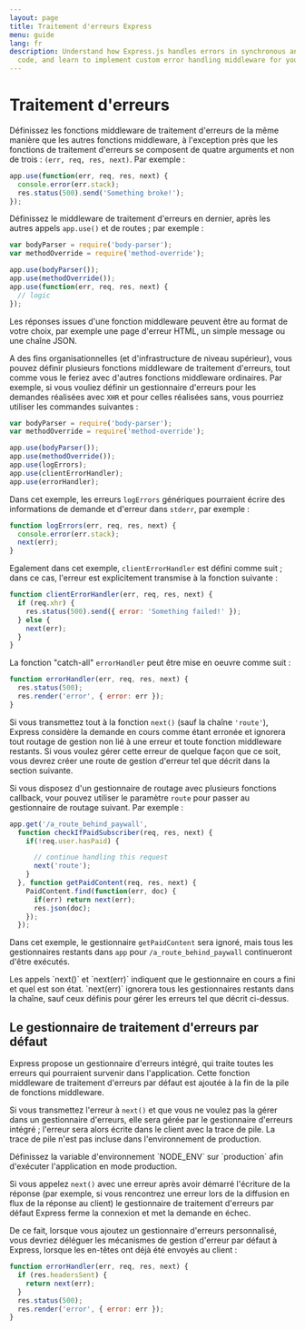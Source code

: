 ```yaml
---
layout: page
title: Traitement d'erreurs Express
menu: guide
lang: fr
description: Understand how Express.js handles errors in synchronous and asynchronous
  code, and learn to implement custom error handling middleware for your applications.
---
```


# Traitement d'erreurs

Définissez les fonctions middleware de traitement d'erreurs de la même manière que les autres fonctions middleware,
à l'exception près que les fonctions de traitement d'erreurs se composent de quatre arguments et non de trois :
`(err, req, res, next)`. Par exemple :

```js
app.use(function(err, req, res, next) {
  console.error(err.stack);
  res.status(500).send('Something broke!');
});
```

Définissez le middleware de traitement d'erreurs en dernier, après les autres appels `app.use()` et de routes ; par exemple :

```js
var bodyParser = require('body-parser');
var methodOverride = require('method-override');

app.use(bodyParser());
app.use(methodOverride());
app.use(function(err, req, res, next) {
  // logic
});
```

Les réponses issues d'une fonction middleware peuvent être au format de votre choix, par exemple une page d'erreur HTML, un simple message ou une chaîne JSON.

A des fins organisationnelles (et d'infrastructure de niveau supérieur), vous pouvez définir plusieurs fonctions middleware de traitement d'erreurs, tout comme vous le feriez avec d'autres fonctions middleware ordinaires.
Par exemple, si vous vouliez définir un gestionnaire d'erreurs pour les demandes réalisées avec `XHR` et pour celles réalisées sans, vous pourriez utiliser les commandes suivantes :

```js
var bodyParser = require('body-parser');
var methodOverride = require('method-override');

app.use(bodyParser());
app.use(methodOverride());
app.use(logErrors);
app.use(clientErrorHandler);
app.use(errorHandler);
```

Dans cet exemple, les erreurs `logErrors` génériques pourraient écrire des informations de demande et d'erreur dans `stderr`, par exemple :

```js
function logErrors(err, req, res, next) {
  console.error(err.stack);
  next(err);
}
```

Egalement dans cet exemple, `clientErrorHandler` est défini comme suit ; dans ce cas, l'erreur est explicitement transmise à la fonction suivante :

```js
function clientErrorHandler(err, req, res, next) {
  if (req.xhr) {
    res.status(500).send({ error: 'Something failed!' });
  } else {
    next(err);
  }
}
```
La fonction "catch-all" `errorHandler` peut être mise en oeuvre comme suit :

```js
function errorHandler(err, req, res, next) {
  res.status(500);
  res.render('error', { error: err });
}
```

Si vous transmettez tout à la fonction `next()` (sauf la chaîne `'route'`), Express considère la demande en cours
comme étant erronée et ignorera tout routage de gestion non lié à une erreur et toute fonction middleware restants. Si vous voulez gérer cette erreur de quelque façon que ce soit, vous devrez créer
une route de gestion d'erreur tel que décrit dans la section suivante.

Si vous disposez d'un gestionnaire de routage avec plusieurs fonctions callback, vour pouvez utiliser le paramètre `route` pour passer au gestionnaire de routage suivant.  Par exemple :

```js
app.get('/a_route_behind_paywall',
  function checkIfPaidSubscriber(req, res, next) {
    if(!req.user.hasPaid) {

      // continue handling this request
      next('route');
    }
  }, function getPaidContent(req, res, next) {
    PaidContent.find(function(err, doc) {
      if(err) return next(err);
      res.json(doc);
    });
  });
```
Dans cet exemple, le gestionnaire `getPaidContent` sera ignoré, mais tous les gestionnaires restants dans `app` pour `/a_route_behind_paywall` continueront d'être exécutés.

<div class="doc-box doc-info" markdown="1">
Les appels `next()` et `next(err)` indiquent que le gestionnaire en cours a fini et quel est son état.
`next(err)` ignorera tous les gestionnaires restants dans la chaîne, sauf ceux définis pour gérer les erreurs tel que décrit ci-dessus.
</div>

## Le gestionnaire de traitement d'erreurs par défaut

Express propose un gestionnaire d'erreurs intégré, qui traite toutes les erreurs qui pourraient survenir dans l'application. Cette fonction middleware de traitement d'erreurs par défaut est ajoutée à la fin de la pile de fonctions middleware.

Si vous transmettez l'erreur à `next()` et que vous ne voulez pas la gérer dans
un gestionnaire d'erreurs, elle sera gérée par le gestionnaire d'erreurs intégré ; l'erreur sera alors écrite dans le client avec la
trace de pile. La trace de pile n'est pas incluse dans l'environnement de production.

<div class="doc-box doc-info" markdown="1">
Définissez la variable d'environnement `NODE_ENV` sur `production` afin d'exécuter l'application en mode production.
</div>

Si vous appelez `next()` avec une erreur après avoir démarré l'écriture de la
réponse (par exemple, si vous rencontrez une erreur lors de la diffusion en flux de la
réponse au client) le gestionnaire de traitement d'erreurs par défaut Express ferme la
connexion et met la demande en échec.

De ce fait, lorsque vous ajoutez un gestionnaire d'erreurs personnalisé, vous devriez déléguer
les mécanismes de gestion d'erreur par défaut à Express, lorsque les en-têtes
ont déjà été envoyés au client :

```js
function errorHandler(err, req, res, next) {
  if (res.headersSent) {
    return next(err);
  }
  res.status(500);
  res.render('error', { error: err });
}
```
